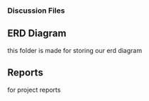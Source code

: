 ### Discussion Files

## ERD Diagram
this folder is made for storing our erd diagram

## Reports
for project reports
